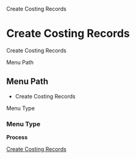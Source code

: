 
Create Costing Records
# Create Costing Records


Create Costing Records

Menu Path
## Menu Path



- Create Costing Records

Menu Type
### Menu Type

**Process**


[Create Costing Records](functional-guide/process/process-m_cost-create.md)